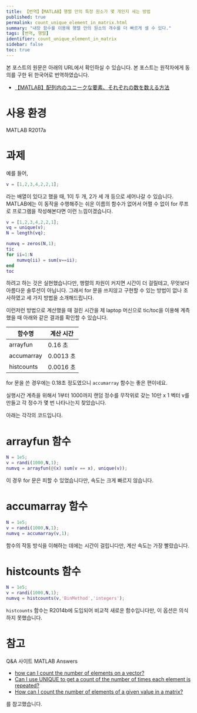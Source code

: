 ```yaml
---
title: 【번역】【MATLAB】행렬 안의 특정 원소가 몇 개인지 세는 방법
published: true
permalink: count_unique_element_in_matrix.html
summary: "내장 함수를 이용해 행렬 안의 원소의 개수를 더 빠르게 셀 수 있다."
tags: [번역, 행렬]
identifier: count_unique_element_in_matrix
sidebar: false
toc: true
---
```


본 포스트의 원문은 아래의 URL에서 확인하실 수 있습니다. 본 포스트는 원작자에게 동의를 구한 뒤 한국어로 번역하였습니다.

- [【MATLAB】配列内のユニークな要素、それぞれの数を数える方法](https://qiita.com/eigs/items/c6668d6a478369e7e525)

# 사용 환경

MATLAB R2017a

# 과제

예를 들어,

```matlab
v = [1,2,3,4,2,2,1];
```

라는 배열이 있다고 했을 때, 1이 두 개, 2가 세 개 등으로 세어나갈 수 있습니다. MATLAB에는 이 동작을 수행해주는 쉬운 이름의 함수가 없어서 어쩔 수 없이 for 루프로 프로그램을 작성해본다면 이런 느낌이겠습니다.

```matlab
v = [1,2,3,4,2,2,1];
vq = unique(v);
N = length(vq);

numvq = zeros(N,1);
tic
for ii=1:N
    numvq(ii) = sum(v==ii);
end
toc
```

하려고 하는 것은 실현했습니다만, 행렬의 차원이 커지면 시간이 더 걸릴테고, 무엇보다 아름다운 솔루션이 아닙니다. 그래서 for 문을 쓰지않고 구현할 수 있는 방법이 없나 조사하였고 세 가지 방법을 소개해드립니다.

이런저런 방법으로 계산했을 때 걸린 시간을 제 laptop 머신으로 tic/toc을 이용해 계측했을 때 아래와 같은 결과를 확인할 수 있습니다.

| 함수명      | 계산 시간  |
|------------|------------|
| arrayfun   | 0.16 초   |
| accumarray | 0.0013 초 |
| histcounts | 0.0016 초 |

for 문을 쓴 경우에는 0.18초 정도였으니 `accumarray` 함수는 좋은 편이네요.

실행시간 계측을 위해서 1부터 1000까지 랜덤 정수를 무작위로 갖는 10만 x 1 벡터 v를 만들고 각 정수가 몇 번 나타나는지 찾았습니다.

아래는 각각의 코드입니다.

# arrayfun 함수

```matlab
N = 1e5;
v = randi(1000,N,1);
numvq = arrayfun(@(x) sum(v == x), unique(v));
```

이 경우 for 문은 피할 수 있었습니다만, 속도는 크게 빠르지 않습니다.

# accumarray 함수

```matlab
N = 1e5;
v = randi(1000,N,1);
numvq = accumarray(v,1);
```

함수의 작동 방식을 이해하는 데에는 시간이 걸립니다만, 계산 속도는 가장 빨랐습니다.

# histcounts 함수

```matlab
N = 1e5;
v = randi(1000,N,1);
numvq = histcounts(v,'BinMethod','integers');
```

`histcounts` 함수는 R2014b에 도입되어 비교적 새로운 함수입니다만, 이 옵션은 의식하지 못했습니다.

# 참고

Q&A 사이트 MATLAB Answers

* [how can I count the number of elements on a vector?](https://kr.mathworks.com/matlabcentral/answers/282986-how-can-i-count-the-number-of-elements-on-a-vector?s_eid=PSM_29435)
* [Can I use UNIQUE to get a count of the number of times each element is repeated?](https://kr.mathworks.com/matlabcentral/answers/96776-can-i-use-unique-to-get-a-count-of-the-number-of-times-each-element-is-repeated?s_eid=PSM_29435&requestedDomain=)
* [How can I count the number of elements of a given value in a matrix?](https://jp.mathworks.com/matlabcentral/answers/181613-how-can-i-count-the-number-of-elements-of-a-given-value-in-a-matrix?s_eid=PSM_29435)

를 참고했습니다.